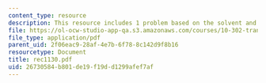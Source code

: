 ```yaml
---
content_type: resource
description: This resource includes 1 problem based on the solvent and solutes.
file: https://ol-ocw-studio-app-qa.s3.amazonaws.com/courses/10-302-transport-processes-fall-2004/26730584b801de19f19dd1299afef7af_rec1130.pdf
file_type: application/pdf
parent_uid: 2f06eac9-28af-4e7b-6f78-8c142d9f8b16
resourcetype: Document
title: rec1130.pdf
uid: 26730584-b801-de19-f19d-d1299afef7af
---
```

